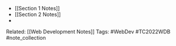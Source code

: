 - [[Section 1 Notes]]
- [[Section 2 Notes]]
- 

Related: [[Web Development Notes]]
Tags: #WebDev #TC2022WDB #note_collection 